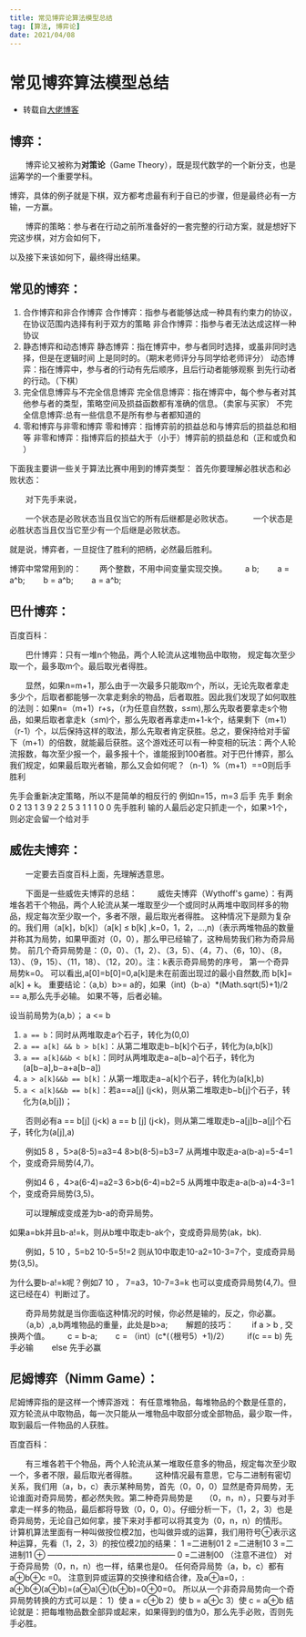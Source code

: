 ```yaml
---
title: 常见博弈论算法模型总结
tag: [算法, 博弈论]
date: 2021/04/08
---
```

# 常见博弈算法模型总结
- 转载自[大佬博客](https://www.cnblogs.com/674001396long/p/9901811.html)

## 博弈：
　　博弈论又被称为**对策论**（Game Theory），既是现代数学的一个新分支，也是运筹学的一个重要学科。

博弈，具体的例子就是下棋，双方都考虑最有利于自已的步骤，但是最终必有一方输，一方赢。

　　博弈的策略：参与者在行动之前所准备好的一套完整的行动方案，就是想好下完这步棋，对方会如何下，

以及接下来该如何下，最终得出结果。

## 常见的博弈：

1. 合作博弈和非合作博弈
   合作博弈：指参与者能够达成一种具有约束力的协议，在协议范围内选择有利于双方的策略
   非合作博弈：指参与者无法达成这样一种协议
2. 静态博弈和动态博弈
   静态博弈：指在博弈中，参与者同时选择，或虽非同时选择，但是在逻辑时间
                   上是同时的。（期末老师评分与同学给老师评分）
   动态博弈：指在博弈中，参与者的行动有先后顺序，且后行动者能够观察
                   到先行动者的行动。（下棋）
3. 完全信息博弈与不完全信息博弈
   完全信息博弈：指在博弈中，每个参与者对其他参与者的类型，策略空间及损益函数都有准确的信息。（卖家与买家）
   不完全信息博弈:总有一些信息不是所有参与者都知道的
4. 零和博弈与非零和博弈
   零和博弈：指博弈前的损益总和与博弈后的损益总和相等
   非零和博弈：指博弈后的损益大于（小于）博弈前的损益总和（正和或负和 ）

下面我主要讲一些关于算法比赛中用到的博弈类型：
首先你要理解必胜状态和必败状态：

　　对下先手来说，

　　一个状态是必败状态当且仅当它的所有后继都是必败状态。
　　
一个状态是必胜状态当且仅当它至少有一个后继是必败状态。

就是说，博弈者，一旦捉住了胜利的把柄，必然最后胜利。

博弈中常常用到的：
　　两个整数，不用中间变量实现交换。
　　a b;
　　a = a^b;
　　b = a^b;
　　a = a^b;

## 巴什博弈：
百度百科：

　　巴什博弈：只有一堆n个物品，两个人轮流从这堆物品中取物， 规定每次至少取一个，最多取m个。最后取光者得胜。

　　显然，如果n=m+1，那么由于一次最多只能取m个，所以，无论先取者拿走多少个，后取者都能够一次拿走剩余的物品，后者取胜。因此我们发现了如何取胜的法则：如果n=（m+1）r+s，（r为任意自然数，s≤m),那么先取者要拿走s个物品，如果后取者拿走k（≤m)个，那么先取者再拿走m+1-k个，结果剩下（m+1）（r-1）个，以后保持这样的取法，那么先取者肯定获胜。总之，要保持给对手留下（m+1）的倍数，就能最后获胜。这个游戏还可以有一种变相的玩法：两个人轮流报数，每次至少报一个，最多报十个，谁能报到100者胜。对于巴什博弈，那么我们规定，如果最后取光者输，那么又会如何呢？（n-1）%（m+1）==0则后手胜利

先手会重新决定策略，所以不是简单的相反行的
例如n=15，m=3
后手 先手 剩余
0 2 13
1 3 9
2 2 5
3 1 1
1 0 0
先手胜利 输的人最后必定只抓走一个，如果>1个，则必定会留一个给对手
## 威佐夫博弈：
　　一定要去百度百科上面，先理解透意思。

　　下面是一些威佐夫博弈的总结：
　　
		威佐夫博弈（Wythoff's game）：有两堆各若干个物品，两个人轮流从某一堆取至少一个或同时从两堆中取同样多的物品，规定每次至少取一个，多者不限，最后取光者得胜。
这种情况下是颇为复杂的。我们用（a[k]，b[k]）（a[k] ≤ b[k] ,k=0，1，2，...,n)（表示两堆物品的数量并称其为局势，如果甲面对（0，0），那么甲已经输了，这种局势我们称为奇异局势。
前几个奇异局势是：（0，0）、（1，2）、（3，5）、（4，7）、（6，10）、（8，13）、（9，15）、（11，18）、（12，20）。注：k表示奇异局势的序号， 第一个奇异局势k=0。
可以看出,a[0]=b[0]=0,a[k]是未在前面出现过的最小自然数,而 b[k]= a[k] + k。
重要结论：（a,b）b>= a的，如果（int)（b-a）*(Math.sqrt(5)+1)/2 == a,那么先手必输。
如果不等，后者必输。
 
设当前局势为(a,b）； a <= b
1. `a == b`：同时从两堆取走a个石子，转化为(0,0)
2. `a == a[k] && b > b[k]`：从第二堆取走b−b[k]个石子，转化为(a,b[k])
2. `a == a[k]&&b < b[k]`：同时从两堆取走a−a[b−a]个石子，转化为(a[b−a],b−a+a[b−a])
4. `a > a[k]&&b == b[k]`：从第一堆取走a−a[k]个石子，转化为(a[k],b)
5. `a < a[k]&&b == b[k]`：若a==a[j] (j<k)，则从第二堆取走b−b[j]个石子，转化为(a,b[j])；

　　否则必有a == b[j] (j<k) a == b [j] (j<k)，则从第二堆取走b−a[j]b−a[j]个石子，转化为(a[j],a)

　　例如5  8 ，5>a(8-5)=a3=4  8>b(8-5)=b3=7 从两堆中取走a-a(b-a)=5-4=1个，变成奇异局势(4,7)。

　　例如4 6 ，4>a(6-4)=a2=3  6>b(6-4)=b2=5 从两堆中取走a-a(b-a)=4-3=1个，变成奇异局势(3,5)。

　　可以理解成变成差为b-a的奇异局势。

如果a=bk并且b-a!=k，则从b堆中取走b-ak个，变成奇异局势(ak，bk).

　　例如，5 10 ，5=b2 10-5=5!=2 则从10中取走10-a2=10-3=7个，变成奇异局势(3,5)。

为什么要b-a!=k呢？例如7 10 ， 7=a3，10-7=3=k 也可以变成奇异局势(4,7)。但这已经在4）判断过了。

　　奇异局势就是当你面临这种情况的时候，你必然是输的，反之，你必赢。
　　（a,b）,a,b两堆物品的重量，此处是b>a;
　　解题的技巧：
　　if a > b , 交换两个值。
　　c = b-a;
　　c = （int）(c*(（根号5）+1)/2）
　　if(c == b)  先手必输
　　else 先手必赢

## 尼姆博弈（Nimm Game）：
尼姆博弈指的是这样一个博弈游戏：  有任意堆物品，每堆物品的个数是任意的，双方轮流从中取物品，每一次只能从一堆物品中取部分或全部物品，最少取一件，  取到最后一件物品的人获胜。

百度百科：

　　有三堆各若干个物品，两个人轮流从某一堆取任意多的物品，规定每次至少取一个，多者不限，最后取光者得胜。
　　这种情况最有意思，它与二进制有密切关系，我们用（a，b，c）表示某种局势，首先（0，0，0）显然是奇异局势，无论谁面对奇异局势，都必然失败。第二种奇异局势是　　（0，n，n），只要与对手拿走一样多的物品，最后都将导致（0，0，0）。仔细分析一下，（1，2，3）也是奇异局势，无论自己如何拿，接下来对手都可以将其变为（0，n，n）的情形。
计算机算法里面有一种叫做按位模2加，也叫做异或的运算，我们用符号⊕表示这种运算，先看（1，2，3）的按位模2加的结果：
1 =二进制01
2 =二进制10
3 =二进制11 ⊕
————————————————
0 =二进制00 （注意不进位）
对于奇异局势（0，n，n）也一样，结果也是0。
任何奇异局势（a，b，c）都有a⊕b⊕c =0。
注意到异或运算的交换律和结合律，及a⊕a=0，:
a⊕b⊕(a⊕b)=(a⊕a)⊕(b⊕b)=0⊕0=0。
所以从一个非奇异局势向一个奇异局势转换的方式可以是：
1）使 a = c⊕b
2）使 b = a⊕c
3）使 c = a⊕b
结论就是：把每堆物品数全部异或起来，如果得到的值为0，那么先手必败，否则先手必胜。